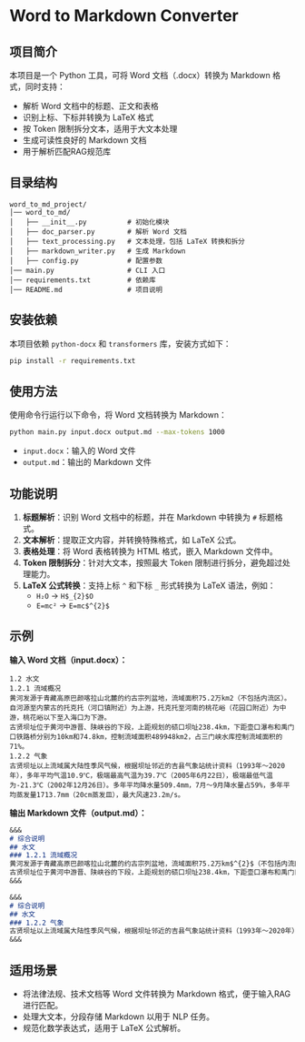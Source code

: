 # Word to Markdown Converter

## 项目简介
本项目是一个 Python 工具，可将 Word 文档（.docx）转换为 Markdown 格式，同时支持：
- 解析 Word 文档中的标题、正文和表格
- 识别上标、下标并转换为 LaTeX 格式
- 按 Token 限制拆分文本，适用于大文本处理
- 生成可读性良好的 Markdown 文档
- 用于解析匹配RAG规范库

## 目录结构
```
word_to_md_project/
│── word_to_md/
│   ├── __init__.py          # 初始化模块
│   ├── doc_parser.py        # 解析 Word 文档
│   ├── text_processing.py   # 文本处理，包括 LaTeX 转换和拆分
│   ├── markdown_writer.py   # 生成 Markdown
│   ├── config.py            # 配置参数
│── main.py                  # CLI 入口
│── requirements.txt         # 依赖库
│── README.md                # 项目说明
```

## 安装依赖
本项目依赖 `python-docx` 和 `transformers` 库，安装方式如下：
```sh
pip install -r requirements.txt
```

## 使用方法
使用命令行运行以下命令，将 Word 文档转换为 Markdown：
```sh
python main.py input.docx output.md --max-tokens 1000
```
- `input.docx`：输入的 Word 文件
- `output.md`：输出的 Markdown 文件

## 功能说明
1. **标题解析**：识别 Word 文档中的标题，并在 Markdown 中转换为 `#` 标题格式。
2. **文本解析**：提取正文内容，并转换特殊格式，如 LaTeX 公式。
3. **表格处理**：将 Word 表格转换为 HTML 格式，嵌入 Markdown 文件中。
4. **Token 限制拆分**：针对大文本，按照最大 Token 限制进行拆分，避免超过处理能力。
5. **LaTeX 公式转换**：支持上标 `^` 和下标 `_` 形式转换为 LaTeX 语法，例如：
   - `H₂O` → `H$_{2}$O`
   - `E=mc²` → `E=mc$^{2}$`

## 示例
**输入 Word 文档（input.docx）：**
```
1.2 水文
1.2.1 流域概况
黄河发源于青藏高原巴颜喀拉山北麓的约古宗列盆地，流域面积75.2万km2（不包括内流区）。自河源至内蒙古的托克托（河口镇附近）为上游，托克托至河南的桃花峪（花园口附近）为中游，桃花峪以下至入海口为下游。
古贤坝址位于黄河中游晋、陕峡谷的下段，上距规划的碛口坝址238.4km，下距壶口瀑布和禹门口铁路桥分别为10km和74.8km，控制流域面积489948km2，占三门峡水库控制流域面积的71%。 
1.2.2 气象
古贤坝址以上流域属大陆性季风气候，根据坝址邻近的吉县气象站统计资料（1993年～2020年），多年平均气温10.9℃，极端最高气温为39.7℃（2005年6月22日），极端最低气温为-21.3℃（2002年12月26日）。多年平均降水量509.4mm，7月～9月降水量占59%，多年平均蒸发量1713.7mm（20cm蒸发皿），最大风速23.2m/s。
```

**输出 Markdown 文件（output.md）：**
```md
&&&
# 综合说明
## 水文
### 1.2.1 流域概况
黄河发源于青藏高原巴颜喀拉山北麓的约古宗列盆地，流域面积75.2万km$^{2}$（不包括内流区）。自河源至内蒙古的托克托（河口镇附近）为上游，托克托至河南的桃花峪（花园口附近）为中游，桃花峪以下至入海口为下游。
古贤坝址位于黄河中游晋、陕峡谷的下段，上距规划的碛口坝址238.4km，下距壶口瀑布和禹门口铁路桥分别为10km和74.8km，控制流域面积489948km$^{2}$，占三门峡水库控制流域面积的71%。
&&&

&&&
# 综合说明
## 水文
### 1.2.2 气象
古贤坝址以上流域属大陆性季风气候，根据坝址邻近的吉县气象站统计资料（1993年～2020年），多年平均气温10.9℃，极端最高气温为39.7℃（2005年6月22日），极端最低气温为-21.3℃（2002年12月26日）。多年平均降水量509.4mm，7月～9月降水量占59%，多年平均蒸发量1713.7mm（20cm蒸发皿），最大风速23.2m/s。
&&&
```

## 适用场景
- 将法律法规、技术文档等 Word 文件转换为 Markdown 格式，便于输入RAG进行匹配。
- 处理大文本，分段存储 Markdown 以用于 NLP 任务。
- 规范化数学表达式，适用于 LaTeX 公式解析。

